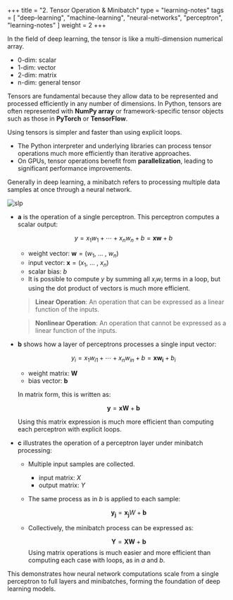 +++
title = "2. Tensor Operation & Minibatch"
type = "learning-notes"
tags = [
  "deep-learning",
  "machine-learning",
  "neural-networks",
  "perceptron",
  "learning-notes"
]
weight = 2
+++

In the field of deep learning, the tensor is like a multi-dimension numerical array.

- 0-dim: scalar
- 1-dim: vector
- 2-dim: matrix
- n-dim: general tensor

Tensors are fundamental because they allow data to be represented and processed efficiently in any number of dimensions. In Python, tensors are often represented with **NumPy array** or framework-specific tensor objects such as those in **PyTorch** or **TensorFlow**.

Using tensors is simpler and faster than using explicit loops.

- The Python interpreter and underlying libraries can process tensor operations much more efficiently than iterative approaches.
- On GPUs, tensor operations benefit from **parallelization**, leading to significant performance improvements.

Generally in deep learning, a minibatch refers to processing multiple data samples at once through a neural network.

![slp](/images/learning_notes/ml/2-1.png)

- **a** is the operation of a single perceptron. This perceptron computes a scalar output:

    $$
    y=x_{1}w_{1} + \cdots + x_{n}w_{n} + b = \boldsymbol{xw} + b
    $$
  - weight vector: $\boldsymbol{w}=(w_{1},\ \dots \ , \ w_{n})$
  - input vector: $\boldsymbol{x}=(x_{1},\ \dots \ , \ x_{n})$
  - scalar bias: $b$
  - It is possible to compute $y$ by summing  all $x_{i}w_{i}$ terms in a loop, but using the dot product of vectors is much more efficient.
  
  > **Linear Operation**: An operation that can be expressed as a linear function of the inputs.

  > **Nonlinear Operation**: An operation that cannot be expressed as a linear function of the inputs.

- **b** shows how a layer of perceptrons processes a single input vector:

  $$
  y_{i}=x_{1}w_{i1} + \cdots +x_{n}w_{in} + b = \boldsymbol{xw_{i}} + b_{i}
  $$
  
  - weight matrix: $\boldsymbol{W}$
  - bias vector: $\boldsymbol{b}$

  In matrix form, this is written as:

    $$
    \boldsymbol{y} = \boldsymbol{xW} + \boldsymbol{b}
    $$
  
  Using this matrix expression is much more efficient than computing each perceptron with explicit loops.

- **c** illustrates the operation of a perceptron layer under minibatch processing:

  - Multiple input samples are collected.
    - input matrix: $X$
    - output matrix: $Y$

  - The same process as in *b* is applied to each sample:

    $$
    \boldsymbol{y_{j}} = \boldsymbol{x_{j}}W + \boldsymbol{b}
    $$

  - Collectively, the minibatch process can be expressed as:
  
    $$
    \boldsymbol{Y} = \boldsymbol{XW} + \boldsymbol{b}
    $$
  Using matrix operations is much easier and more efficient than computing each case with loops, as in *a* and *b*.

This demonstrates how neural network computations scale from a single perceptron to full layers and minibatches, forming the foundation of deep learning models.
